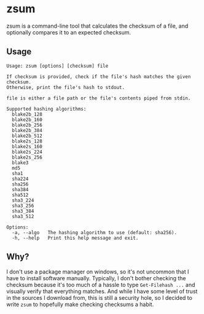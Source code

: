 # zsum

zsum is a command-line tool that calculates the checksum of a file, and optionally compares it to an expected checksum.

## Usage

```
Usage: zsum [options] [checksum] file

If checksum is provided, check if the file's hash matches the given checksum.
Otherwise, print the file's hash to stdout.

file is either a file path or the file's contents piped from stdin.

Supported hashing algorithms:
  blake2b_128
  blake2b_160
  blake2b_256
  blake2b_384
  blake2b_512
  blake2s_128
  blake2s_160
  blake2s_224
  blake2s_256
  blake3
  md5
  sha1
  sha224
  sha256
  sha384
  sha512
  sha3_224
  sha3_256
  sha3_384
  sha3_512

Options:
  -a, --algo   The hashing algorithm to use (default: sha256).
  -h, --help   Print this help message and exit.
```

## Why?

I don't use a package manager on windows, so it's not uncommon that I have to install software manually.
Typically, I don't bother checking the checksum because it's too much of a hassle to type `Get-Filehash ...`
and visually verify that everything matches. And while I have some level of trust in the sources I download from,
this is still a security hole, so I decided to write `zsum` to hopefully make checking checksums a habit.
